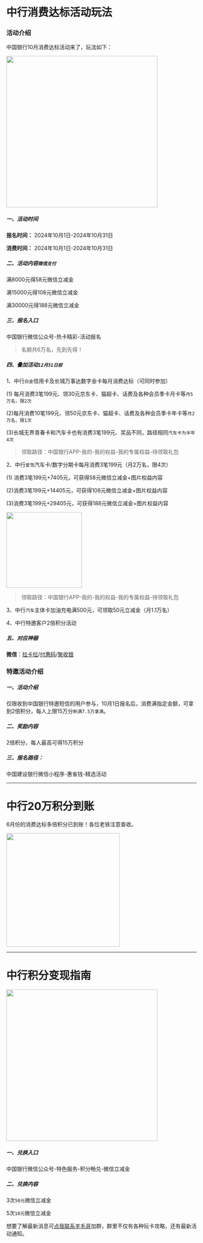 # 中行消费达标活动玩法

### 活动介绍

中国银行10月消费达标活动来了，玩法如下：

<img src="https://cos.zjkmkj.com/media/2024/09/27/198fc42098702a197ce5fa6f0fc00039-2.webp" width=400 />

##### 一、活动时间

**报名时间：** 2024年10月1日-2024年10月31日

**消费时间：** 2024年10月1日-2024年10月31日

##### 二、活动内容`微信支付`

满8000元得58元微信立减金

满15000元得108元微信立减金

满30000元得188元微信立减金

##### 三、报名入口

中国银行微信公众号-热卡精彩-活动报名

> 名额共6万名，先到先得！

##### 四、叠加活动`12月31日前`

1、中行`白金`信用卡及长城万事达数字金卡每月消费达标（可同时参加）

(1) 每月消费3笔199元、领30元京东卡、猫超卡、话费及各种会员季卡月卡等`月5万名，限2次`

(2)每月消费10笔199元、领50元京东卡、猫超卡、话费及各种会员季卡年卡等`月2万名，限1次`

(3)长城无界青春卡和汽车卡也有消费3笔199元、奖品不同，路径相同`汽车卡为半年4次`

> 领取路径：中国银行APP-我的-我的权益-我的专属权益-待领取礼包

2、中行`爱驾`汽车卡/数字分期卡每月消费3笔199元（月2万名，限4次）

(1) 消费3笔199元+7405元，可获得58元微信立减金+图片权益内容

(2)消费3笔199元+14405元，可获得108元微信立减金+图片权益内容

(3)消费3笔199元+29405元，可获得188元微信立减金+图片权益内容

<img src="https://cos.zjkmkj.com/media/2024/09/27/73d3fdfe6a4b3599385aabd271dc0d9b-2.webp" width=200 />

> 领取路径：中国银行APP-我的-我的权益-我的专属权益-待领取礼包

3、中行`汽车`主体卡加油充电满500元，可领取50元立减金（月1.1万名）

4、中行特邀客户2倍积分活动

##### 五、对应神器

**微信**：[拉卡拉](https://wiki.zjkmkj.com/#/tool/lkl)/[付惠码](https://wiki.zjkmkj.com/#/tool/fhm)/[聚收银](https://wiki.zjkmkj.com/#/tool/jsy)

### 特邀活动介绍

##### 一、活动介绍

仅限收到中国银行特邀短信的用户参与，10月1日报名后，消费满指定金额，可拿到2倍积分，每人上限15万分`刷满7.5万拿满`。

##### 二、奖励内容

2倍积分，每人最高可得15万积分

##### 三、报名路径：

中国建设银行微信小程序-惠省钱-精选活动

---

# 中行20万积分到账

6月份的消费达标多倍积分已到账！各位老铁注意查收。

<img src="https://cos.zjkmkj.com/media/2024/09/27/763c6ddfbaf8ee8c7944cb4e590145f0-2.webp" width=300 />

---

# 中行积分变现指南

<img src="https://cos.zjkmkj.com/media/2024/09/27/05e7656356f7c7de83ee53769b8c8aa8-2.webp" width=400 />

##### 一、兑换入口

中国银行微信公众号-特色服务-积分畅兑-微信立减金

##### 二、兑换内容

3次`50元`微信立减金

5次`10元`微信立减金

想要了解最新消息可[点我联系羊毛哥](http://u.zjkmkj.com/unVf1)加群，群里不仅有各种玩卡攻略，还有最新活动通知。
